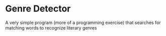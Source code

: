 # Genre Detector
A very simple program (more of a programming exercise) that searches for matching words to recognize literary genres
